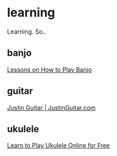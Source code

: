 # learning
Learning. So..

## banjo
[Lessons on How to Play Banjo](http://banjocompass.com/)

## guitar
[Justin Guitar |  JustinGuitar.com](https://www.justinguitar.com/)

## ukulele
[Learn to Play Ukulele Online for Free](https://liveukulele.com/)
